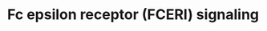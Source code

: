---
annotations:
- type: Pathway Ontology
  value: Fc epsilon receptor mediated signaling pathway
authors:
- ReactomeTeam
- Anwesha
- Mkutmon
description: Mast cells (MC) are distributed in tissues throughout the human body
  and have long been recognized as key cells of type I hypersensitivity reactions.
  They also play important roles in inflammatory and immediate allergic reactions.
  Activation through FCERI-bound antigen-specific IgE causes release of potent inflammatory
  mediators, such as histamine, proteases, chemotactic factors, cytokines and metabolites
  of arachidonic acid that act on the vasculature, smooth muscle, connective tissue,
  mucous glands and inflammatory cells (Borish & Joseph 1992, Amin 2012, Metcalfe
  et al. 1993). FCERI is a multimeric cell-surface receptor that binds the Fc fragment
  of IgE with high affinity. On mast cells and basophils FCERI exists as a tetrameric
  complex consisting of one alpha-chain, one beta-chain, and two disulfide-bonded
  gamma-chains, and on dendritic cells, Langerhans cells, macrophages, and eosinophils
  it exists as a trimeric complex with one alpha-chain and two disulfide-bonded gamma-chains
  (Wu 2011, Kraft & Kinet 2007). FCERI signaling in mast cells includes a network
  of signaling molecules and adaptor proteins. These molecules coordinate ultimately
  leading to effects on degranulation, eicosanoid production, and cytokine and chemokine
  production and cell migration and adhesion, growth and survival.<br>The first step
  in FCERI signaling is the phosphorylation of the tyrosine residues in the ITAM of
  both the beta and the gamma subunits of the FCERI by LYN, which is bound to the
  FCERI beta-chain. The phosphorylated ITAM then recruits the protein tyrosine kinase
  SYK (spleen tyrosine kinase) which then phosphorylates the adaptor protein LAT.
  Phosphorylated LAT (linker for activation of T cells) acts as a scaffolding protein
  and recruits other cytosolic adaptor molecules GRB2 (growth-factor-receptor-bound
  protein 2), GADS (GRB2-related adaptor protein), SHC (SRC homology 2 (SH2)-domain-containing
  transforming protein C) and SLP76 (SH2-domain-containing leukocyte protein of 76
  kDa), as well as the exchange factors and adaptor molecules VAV and SOS (son of
  sevenless homologue), and the signalling enzyme phospholipase C gamma1 (PLC-gamma1).
  Tyrosoine phosphorylation of enzymes and adaptors, including VAV, SHC GRB2 and SOS
  stimulate small GTPases such as RAC, RAS and RAF. These pathways lead to activation
  of the ERK, JNK and p38 MAP kinases, histamine release and cytokine production.
  FCERI activation also triggers the phosphorylation of PLC-gamma which upon membrane
  localisation hydrolyse PIP2 to form IP3 and 1,2-diacylglycerol (DAG) - second messengers
  that release Ca2+ from internal stores and activate PKC, respectively. Degranulation
  or histamine release follows the activation of PLC-gamma and protein kinase C (PKC)
  and the increased mobilization of calcium (Ca2+). Receptor aggregation also results
  in the phosphorylation of adaptor protein NTAL/LAT2 which then recruits GAB2. PI3K
  associates with phosphorylated GAB2 and catalyses the formation of PIP3 in the membrane,
  which attracts many PH domain proteins like BTK, PLC-gamma, AKT and PDK. PI3K mediated
  activation of AKT then regulate the mast cell proliferation, development and survival
  (Gu et al. 2001).  View original pathway at [http://www.reactome.org/PathwayBrowser/#DIAGRAM=2454202
  Reactome].
last-edited: 2021-01-25
organisms:
- Homo sapiens
redirect_from:
- /index.php/Pathway:WP2759
- /instance/WP2759
schema-jsonld:
- '@context': https://schema.org/
  '@id': https://wikipathways.github.io/pathways/WP2759.html
  '@type': Dataset
  creator:
    '@type': Organization
    name: WikiPathways
  description: Mast cells (MC) are distributed in tissues throughout the human body
    and have long been recognized as key cells of type I hypersensitivity reactions.
    They also play important roles in inflammatory and immediate allergic reactions.
    Activation through FCERI-bound antigen-specific IgE causes release of potent inflammatory
    mediators, such as histamine, proteases, chemotactic factors, cytokines and metabolites
    of arachidonic acid that act on the vasculature, smooth muscle, connective tissue,
    mucous glands and inflammatory cells (Borish & Joseph 1992, Amin 2012, Metcalfe
    et al. 1993). FCERI is a multimeric cell-surface receptor that binds the Fc fragment
    of IgE with high affinity. On mast cells and basophils FCERI exists as a tetrameric
    complex consisting of one alpha-chain, one beta-chain, and two disulfide-bonded
    gamma-chains, and on dendritic cells, Langerhans cells, macrophages, and eosinophils
    it exists as a trimeric complex with one alpha-chain and two disulfide-bonded
    gamma-chains (Wu 2011, Kraft & Kinet 2007). FCERI signaling in mast cells includes
    a network of signaling molecules and adaptor proteins. These molecules coordinate
    ultimately leading to effects on degranulation, eicosanoid production, and cytokine
    and chemokine production and cell migration and adhesion, growth and survival.<br>The
    first step in FCERI signaling is the phosphorylation of the tyrosine residues
    in the ITAM of both the beta and the gamma subunits of the FCERI by LYN, which
    is bound to the FCERI beta-chain. The phosphorylated ITAM then recruits the protein
    tyrosine kinase SYK (spleen tyrosine kinase) which then phosphorylates the adaptor
    protein LAT. Phosphorylated LAT (linker for activation of T cells) acts as a scaffolding
    protein and recruits other cytosolic adaptor molecules GRB2 (growth-factor-receptor-bound
    protein 2), GADS (GRB2-related adaptor protein), SHC (SRC homology 2 (SH2)-domain-containing
    transforming protein C) and SLP76 (SH2-domain-containing leukocyte protein of
    76 kDa), as well as the exchange factors and adaptor molecules VAV and SOS (son
    of sevenless homologue), and the signalling enzyme phospholipase C gamma1 (PLC-gamma1).
    Tyrosoine phosphorylation of enzymes and adaptors, including VAV, SHC GRB2 and
    SOS stimulate small GTPases such as RAC, RAS and RAF. These pathways lead to activation
    of the ERK, JNK and p38 MAP kinases, histamine release and cytokine production.
    FCERI activation also triggers the phosphorylation of PLC-gamma which upon membrane
    localisation hydrolyse PIP2 to form IP3 and 1,2-diacylglycerol (DAG) - second
    messengers that release Ca2+ from internal stores and activate PKC, respectively.
    Degranulation or histamine release follows the activation of PLC-gamma and protein
    kinase C (PKC) and the increased mobilization of calcium (Ca2+). Receptor aggregation
    also results in the phosphorylation of adaptor protein NTAL/LAT2 which then recruits
    GAB2. PI3K associates with phosphorylated GAB2 and catalyses the formation of
    PIP3 in the membrane, which attracts many PH domain proteins like BTK, PLC-gamma,
    AKT and PDK. PI3K mediated activation of AKT then regulate the mast cell proliferation,
    development and survival (Gu et al. 2001).  View original pathway at [http://www.reactome.org/PathwayBrowser/#DIAGRAM=2454202
    Reactome].
  keywords:
  - 'ITPR3 '
  - 'PSMD10 '
  - 'p-T325,T331,S362,S374-FOS '
  - 'PSME2 '
  - Ca2+
  - 'PIK3R1 '
  - 'IGLV2-18(1-?) '
  - 'TEC '
  - AHCYL1:NAD+:ITPR1:I(1,4,5)P3 tetramer
  - 'K63polyUb-TRAF6 '
  - 'MAPK8 '
  - 'Fe3+ '
  - CALM1
  - 'Ig kappa chain V region EV15 '
  - CALM1:4xCa2+
  - 'ITK '
  - 'DAGs '
  - 'PSMD11 '
  - 'Ig heavy chain V-III region KOL '
  - p-5Y-LAT:p-SHC1:GRB2:SOS1:GADS:p-Y113,Y128,Y145-SLP-76:PLCG1:VAV
  - 'PI(3,4)P2 '
  - 'Ig lambda chain V-II region BOH '
  - 'PSME4 '
  - complex
  - 'CALM1 '
  - CHUK:IKBKB:IKBKG
  - DAG:p-5Y-PKC-theta:CBM complex
  - 'PSMD5 '
  - 'Ig heavy chain V-II region MCE '
  - 'PPP3CA '
  - 'MS4A2 '
  - conformation
  - 'PSMA2 '
  - 'PAK2 '
  - 'FCER1G '
  - p-SHC1:GRB2:SOS
  - 'p-Y90-PRKCQ '
  - 'PSMB8 '
  - p-5Y-LAT:p-SHC1:GRB2:SOS1:GADS:p-Y113,Y128,Y145-SLP-76:PLCG1:VAV:p-2Y-BTK/p-2Y-ITK:PIP3
  - 'I(1,4,5)P3 '
  - 'p-S265-NFATC3 '
  - 'Ig heavy chain V-I region EU '
  - SYK
  - p21 RAS:GDP
  - RAF/MAP kinase
  - 'BTK '
  - 'IKBKB '
  - 'AHCYL1 '
  - 'IGLV2-11(1-?) '
  - Calcineurin:Calmodulin (CaN:CaM)
  - 'MAPK9 '
  - 'Allergin '
  - 'IGLV4-69(1-?) '
  - 'Ig kappa chain V-III region POM '
  - 'TRAF6 '
  - p-2S-cJUN:p-2S,2T-cFOS
  - p-5Y-LAT:p-SHC1:GRB2:SOS1:GADS:p-Y113,Y128,Y145-SLP-76:PLCG1:VAV:p-2Y-TEC kinases
  - 'IGLV11-55(1-?) '
  - p:LYN:p-FCERI:IgE:allergin:SYK
  - 'Ig lambda chain V-II region MGC '
  - 'PSMB3 '
  - 'IGLV1-44(1-?) '
  - 'PSMB6 '
  - SCF-beta-TRCP
  - p-5Y-LAT:p-SHC1:GRB2:SOS1
  - GDP
  - p-S63,S73-JUN
  - 'p-T,Y-MAPK8 '
  - 'p-Y172-VAV2 '
  - 'LCP2 '
  - 'VAV1 '
  - 'p-T185,Y187-MAPK1 '
  - 'K63polyUb-NEMO '
  - 'BTRC '
  - 'PSMB11 '
  - FCERI:IgE:allergin
  - 'p-Y512-ITK '
  - 'Ig lambda chain V-I region VOR '
  - 'PSMB5 '
  - LYN
  - 'p-T202,Y204-MAPK3 '
  - 'Zn2+ '
  - 'IGKVA18(21-?) '
  - 26S proteasome
  - TEC,BTK,ITK,(TXK)
  - 'p-S32,S36-NFKBIA '
  - 'IGLV2-23(1-?) '
  - p-SYK/p-BTK
  - 'PSMD6 '
  - 'IGLV2-33(1-?) '
  - p-5Y-LAT-2
  - K48PolyUb-K21,22-p-S32,36-IkBA:NF-kB complex
  - PIP3, PI(3,4)P2
  - p-S32,36-IkB-alpha:NF-kB complex
  - 'UBE2N '
  - 'Ig kappa chain V-I region HK101 '
  - p-5Y-LAT:p-SHC1:GRB2:SOS1:GADS:p-Y113,Y128,Y145-SLP-76:PLCG1:VAV:p-TEC kinases:PIP3
  - PI(3,4,5)P3
  - 'PSMD12 '
  - K48-Ub
  - p-2Y-PAK
  - 'RELA '
  - 'PRKCQ '
  - 'p-6Y-SYK '
  - p-10Y-NTAL:p-SHC1:GRB2:SOS:GAB2
  - p-Y239,Y240,Y317-SHC1-2
  - 'PSMA6 '
  - 'SKP1 '
  - 'Ig lambda chain V-VI region AR '
  - 'PSMD8 '
  - 'PI(3,4,5)P3 '
  - 'Ig lambda chain V-II region NEI '
  - 'p-S257,T261-MAP2K4 '
  - 'NFKBIA '
  - 'UBE2D2 '
  - p-S271,T275-MAP2K7
  - 'IGLV1-40(1-?) '
  - 'Ig lambda chain V-III region SH '
  - p:LYN:p-FCERI:IgE:allergin:p-6Y-SYK
  - 'p-10Y-LAT2 '
  - ITPR:I(1,4,5)P3
  - 'PSMD4 '
  - IP3 receptor
  - GTP
  - 'FBXW11 '
  - LAT-2
  - DAG:p-5Y-PKC-theta:CBM oligomer:oligo-K63-poly Ub-TRAF6:activated TAK1 complex
  - 'VAV3 '
  - 'MyrG-p-Y420-FYN '
  - 'Ub-124-UBB(77-152) '
  - 'p-Y174-VAV1 '
  - PI3K
  - 'UBE2V1 '
  - 'Ig kappa chain V-II region FR '
  - 'p-4Y-PLCG2 '
  - 'PSMD9 '
  - 'PSMD2 '
  - 'p-BCL10 '
  - 'S-Farn-Me KRAS4B '
  - 'Ub-48-RPS27A(1-76) '
  - ADP
  - 'p-Y551-BTK '
  - DAG
  - 'PSMB2 '
  - 'IGLV7-46(1-?) '
  - 'Ub-276-UBC(229-304) '
  - 'Ig kappa chain V-I region AU '
  - PPi
  - p-10Y-NTAL:p-SHC1:GRB2:SOS:p-3Y-GAB2:PI3K
  - 'BCL10 '
  - 'Ig lambda chain V-IV region Kern '
  - I(1,4,5)P3
  - 'IGLV1-36(1-?) '
  - 'p-4Y-PLCG1 '
  - 'p-Y173-VAV3 '
  - 'PKC-theta (open):'
  - 'K48PolyUb-K21,22-p-S32,S36-IkBA '
  - 'PDPK1 '
  - MAP3K1
  - aggregate
  - 'SYK '
  - 'IGLC7 '
  - 'IGLV3-22(1-?) '
  - 'GAB2 '
  - 'IGLC6 '
  - 'PSMA5 '
  - 'Ig heavy chain V-II region NEWM '
  - 'p-Y91,Y420-TXK '
  - 'BCL10 oligomer '
  - 'PSMB4 '
  - 'p-Y239,Y240,Y317-SHC1-2 '
  - JUN
  - 'IGLV3-12(1-?) '
  - 'IGKV3D-20 '
  - K63polyUb
  - 'RASGRP1 '
  - 'Ig heavy chain V-II region OU '
  - 'SOS1 '
  - 'IGLV10-54(1-?) '
  - 'RASGRP2 '
  - 'Ig kappa chain V-I region Daudi '
  - p-5Y-LAT:GRB2:SOS1:GADS:p-Y113,Y128,Y145-SLP-76:PLCG1:PIP3:p-VAV:RAC1-GTP:PAK
    dimer
  - 'IGLV3-16(1-?) '
  - 'Ub-656-UBC(609-684) '
  - 'IGLV3-25(1-?) '
  - 'MALT1 oligomer '
  - GADS:SLP76
  - Pi
  - 'RAC1 '
  - BCL10
  - p-Y396-LYN
  - 'p-T183,Y185-MAPK9 '
  - 'IGKC '
  - 'p-CARMA1 oligomer '
  - 'GRB2-1 '
  - TAB1:TAB2,TAB3:TAK1
  - 'PSMD3 '
  - 'Ig heavy chain V-III region TRO '
  - p-T325,T331,S362,S374-FOS
  - p-T,Y MAPK dimers
  - MAP2K4
  - 'PAK1 '
  - 'Ig kappa chain V-III region B6 '
  - p-10Y-NTAL:p-SHC1:GRB2:SOS
  - 'Ig kappa chain V-II region Cum '
  - GRB2-1:SOS1
  - 'S-Farn-Me-PalmS KRAS4A '
  - 'p-Y90,T219,T538,S676,S695-PRKCQ '
  - 'IGLC2 '
  - 'PSMB9 '
  - 'p-S63,S73-JUN '
  - 'PSMA1 '
  - PIP3 activates AKT
  - 'Ig kappa chain V-I region DEE '
  - 'ITPR2 '
  - 'PPP3R1 '
  - 'FCER1A '
  - p-10Y-NTAL:p-SHC1:GRB2:SOS:p-3Y-GAB2
  - 'Ig lambda chain V region 4A '
  - 'IGKV4-1(21-?) '
  - 'PSME3 '
  - GAB2
  - 'p-Y452,Y476,Y584-GAB2 '
  - 'NFKB1(1-433) '
  - DAG:p-5Y-PKC-theta:p-S552,S645-CARMA1 oligomer
  - Allergin
  - 'IKBKG '
  - VAV1,2,3
  - p-NFATC1,2,3
  - 'p-S141,T402-PAK2 '
  - 'p-Y223,Y551-BTK '
  - 'Ig kappa chain V-I region BAN '
  - 'PSMB10 '
  - 'Ub-200-UBC(153-228) '
  - 'PSMB1 '
  - p-5Y-LAT:p-SHC1:GRB2:SOS1:GADS:SLP76
  - 'PSMC3 '
  - 'PSMA3 '
  - 'p-Y180,Y512-ITK '
  - 'p-FCERI aggregate '
  - 'Ub-200-UBB(153-228) '
  - 'Ub-48-UBC(1-76) '
  - Allergin:p-LYN:p-FCERI:IgE aggregate
  - Calcineurin (CaN)
  - 'IGLV8-61(1-?) '
  - DAGs
  - 'Ig heavy chain V-II region ARH-77 '
  - 'Ig heavy chain V-I region HG3 '
  - 'PSMC5 '
  - p-MAPK8,9,10
  - PI(4,5)P2
  - 'GTP '
  - p-5Y-LAT:p-SHC1:GRB2:SOS1:GADS:p-Y113,Y128,Y145-SLP-76:PLCG1:VAV:TEC kinases:PIP3
  - 'Ca2+ '
  - H2O
  - 'ITPR1 '
  - 'CUL1 '
  - 'IGHV(1-?) '
  - p-5Y-LAT:p-SHC1:GRB2:SOS1:GADS:SLP76:PLCG
  - 'IGKV1-5(23-?) '
  - TRAF6
  - NFKB1(1-433):RELA
  - 'PLCG2 '
  - PRKQC closed
  - 'PSMD7 '
  - Clustered
  - p-Y90-PKC-theta:DAG
  - p-S177,S181-IKKB:IKKA:pUb-NEMO
  - 'Ub-124-UBC(77-152) '
  - 'SHFM1 '
  - MALT1
  - 'Ub-352-UBC(305-380) '
  - 'PLCG1 '
  - 'Ig kappa chain V-II region RPMI 6410 '
  - 'TXK '
  - 'Ig lambda chain V-II region TOG '
  - 'Ig heavy chain V-III region JON '
  - 'Ub-48-UBB(1-76) '
  - 'p-14S-NFATC2 '
  - 'PSMA8 '
  - PLC gamma1,2
  - SYK/FYN
  - 'IGLC1 '
  - 'IGLV3-27(1-?) '
  - 'Ub-580-UBC(533-608) '
  - PDK1:PIP2,PIP3
  - 'GRAP2 '
  - 'p-Y113,128,145-LCP2 '
  - p21 RAS:GTP
  - 'Ig kappa chain V-I region Wes '
  - 'p-S257-NFATC1 '
  - 'Ig heavy chain V-III region BRO '
  - 'PPP3CB '
  - FOS
  - 'CHUK '
  - NFAT:CaN:CaM
  - 'IGLV5-37(1-?) '
  - 'MALT1 '
  - 'IGLC3 '
  - 'IgH  heavy chain V-III region VH26 precursor '
  - UBE2N:UBE2V1
  - 'IGHE '
  - 'S-Farn-Me PalmS NRAS '
  - CARD11
  - DAG:p-5Y-PKC-theta:CBM oligomer:oligo-K63-poly Ub-TRAF6
  - p-10Y-LAT2
  - RAC1:GDP
  - 'PSMD1 '
  - 'IGLV4-3(1-?) '
  - 'Ub-428-UBC(381-456) '
  - 'Ig heavy chain V-III region CAM '
  - IkB(alpha):NF-kB
  - 'PSME1 '
  - 'PSMF1 '
  - p-S257,T261-MAP2K4
  - 'p-S243-NFATC2 '
  - 'IGHV1-2 '
  - 'RASGRP4 '
  - homotetramer
  - LAT2
  - 'PSMA7 '
  - 'p-13S-NFATC3 '
  - 'Ig heavy chain V-III region BUT '
  - DAG:p-5Y-PKC-theta:p-S552,S645-CARMA1
  - 'IGLV(23-?) '
  - 'PSMC2 '
  - 'IGKV2-28 '
  - 'PSMB7 '
  - 'Ig kappa chain V-I region AG '
  - 'FCERI:IgE aggregate '
  - 'PIK3CA '
  - 'PSMC6 '
  - 'Ub-48-UBA52(1-76) '
  - p-T1400,T1412-MAP3K1
  - RasGRPs:DAG:Ca2+
  - 'PSMD14 '
  - 'TAB1 '
  - p-MAP2K4/p-MAP2K7
  - 'p-Y206,Y519-TEC '
  - 'IGHV7-81(1-?) '
  - 'Ig lambda chain V-III region LOI '
  - 'TRAF6 oligomer '
  - 'Ub-504-UBC(457-532) '
  - 'p-S552,S645-CARD11 '
  - 'TAB2 '
  - 'IGKV2D-30 '
  - PAK dimer
  - DAG:p-5Y-PKC-theta:CBM oligomer:TRAF6 oligomer
  - 'Ig kappa chain V-I region Gal '
  - 'Ig lambda chain V-I region NEW '
  - DAG:p-5Y-PKC-theta:CBM oligomer:oligo-K63-poly Ub-TRAF6:TAK1:TAB1:TAB2/3
  - 'p-S271,T275-MAP2K7 '
  - 'PSMC4 '
  - 'p-5Y-LAT-2 '
  - p-S552,S645-CARD11
  - 'PSMA4 '
  - SHC1-2
  - p-S177,S181-IKKB:IKKA:NEMO
  - 'IGLV4-60(1-?) '
  - 'Ig lambda chain V-IV region Hil '
  - 'p-Y420-TXK '
  - p-5Y-PKC-theta:DAG
  - 'Ig lambda chain V-I region HA '
  - ATP
  - 'IGLV5-45(1-?) '
  - DAG:p-5Y-PKC-theta:CBM oligomer
  - BCL10:MALT1
  - Ub-TRAF6 trimer
  - 'p-S144,T423-PAK1 '
  - 'PIK3CB '
  - 'Ig heavy chain V-II region WAH '
  - RasGRPs
  - 'PIK3R2 '
  - 'Ig heavy chain V-III region WEA '
  - 'PSMC1 '
  - 'PSMD13 '
  - 'GDP '
  - DAG:p-5Y-PKC-theta:CBM oligomer:TRAF6
  - 'Ig kappa chain V-III region VG '
  - 'p-Y519-TEC '
  - p-5Y-LAT:p-SHC1:GRB2:SOS1:GADS:p-Y113,Y128,Y145-SLP-76:PLCG
  - 'Ig lambda chain V-I region NEWM '
  - 'CDC34 '
  - tetramer
  - 'VAV2 '
  - bound to CBM
  - p-5Y-LAT:GRB2:SOS1:GADS:p-Y113,Y128,Y145-SLP-76:PLCG1:PIP3:p-VAV:RAC1-GTP
  - 'p-S552-CARD11 '
  - p-5Y-LAT:GRB2:SOS1:GADS:p-Y113,Y128,Y145-SLP-76:PLCG1:PIP3:p-VAV
  - PDPK1
  - AMP
  - 'p-T221,Y223-MAPK10 '
  - 'IGLV7-43(1-?) '
  - 'TAB3 '
  - 'IGKV1-12 '
  - 'MAP3K7 '
  - 'p-12S-NFATC1 '
  - 'p-S177,S181-IKBKB '
  - signaling
  - 'p-Y396-LYN '
  - MAPK8,9,10
  - 'NAD+ '
  - FCERI:IgE
  - UBE2D2,UBE2D1,(CDC34)
  - 'MAPK10 '
  - 'Ig heavy chain V-III region DOB '
  - 'UBE2D1 '
  - MAP2K7
  - 'S-Farn-Me-2xPalmS HRAS '
  - cascade
  - 'Ig lambda chain V-IV region Bau '
  license: CC0
  name: Fc epsilon receptor (FCERI) signaling
seo: CreativeWork
title: Fc epsilon receptor (FCERI) signaling
wpid: WP2759
---